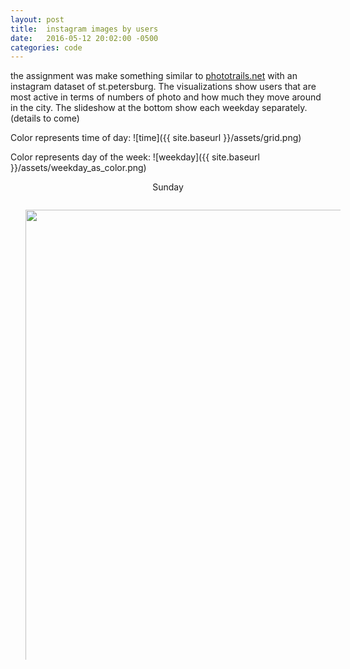 ```yaml
---
layout: post
title:  instagram images by users
date:   2016-05-12 20:02:00 -0500
categories: code
---
```

<script src="http://code.jquery.com/jquery-2.2.1.min.js"></script>

<style type="text/css">
	#container{
		width:100%;
		height:720px;
		position:relative;
	}

	#container ul{
		width:100%;
		height:100%;
		list-style:none outside none;
		position:absolute;
		overflow:hidden;
		margin-left: 0px;
	}
	  
	#container li:first-child{
		display:list-item;
		position:absolute;
	}

	#container li{
		position:absolute;
		display:none;
		margin-left: 0px;
	}
	
	#container .prevButton{
		height:72px;
		width:68px;
		position:absolute;
		background:url('{{site.baseurl}}/assets/buttons.png') no-repeat;
		top:50%;
		margin-top:-36px;
		cursor:pointer;
		z-index:2000;
		background-position:left top;
		margin-left:0px;
		left:0
	}

	#container .prevButton:hover{background-position:left bottom;left:0;}

	#container .nextButton{
		height:72px;
		width:68px;
		position:absolute;
		background:url('{{site.baseurl}}/assets/buttons.png') no-repeat;
		top:50%;
		margin-top:-36px;
		cursor:pointer;
		z-index:2000;
		background-position:right top;
		right:0
	}

	#container .nextButton:hover{background-position:right bottom;right:0;}

</style>

the assignment was make something similar to [phototrails.net](http://phototrails.net) with an instagram dataset of st.petersburg. The visualizations show users that are most active in terms of numbers of photo and how much they move around in the city. The slideshow at the bottom show each weekday separately. (details to come)

Color represents time of day:
![time]({{ site.baseurl }}/assets/grid.png)

Color represents day of the week:
![weekday]({{ site.baseurl }}/assets/weekday_as_color.png)


<p>
<div id="weekday" align="center">Sunday</div>
</p>
<div id="container">
	<ul>
		<li><img src="{{site.baseurl}}/assets/1sunday.png" width="800px" height="800px" /></li>
		<li><img src="{{site.baseurl}}/assets/2monday.png" width="800px" height="800px" /></li>
		<li><img src="{{site.baseurl}}/assets/3tuesday.png" width="800px" height="800px" /></li>
		<li><img src="{{site.baseurl}}/assets/4wednesday.png" width="800px" height="800px" /></li>
		<li><img src="{{site.baseurl}}/assets/5thursday.png" width="800px" height="800px" /></li>
		<li><img src="{{site.baseurl}}/assets/6friday.png" width="800px" height="800px" /></li>
		<li><img src="{{site.baseurl}}/assets/7saturday.png" width="800px" height="800px" /></li>
	</ul>
	<span class="button prevButton"></span>
	<span class="button nextButton"></span>
</div>	

<script type="text/javascript">
window.onload = function(){
		var pages = $('#container li'), current=0;
		var currentPage,nextPage;

		$('#container .button').click(function(){
			currentPage= pages.eq(current);
			if($(this).hasClass('prevButton'))
			{

				if (current <= 0)
					current=pages.length-1;
				else
					current=current-1;
			}
			else
			{
				if (current >= pages.length-1)
					current=0;
				else
					current=current+1;
			}
			nextPage = pages.eq(current);	
			currentPage.hide();	
			nextPage.show();
			if(current % 7 === 0){document.getElementById("weekday").textContent="Sunday";}
			else if(current % 7 === 1){document.getElementById("weekday").textContent="Monday";}
			else if(current % 7 === 2){document.getElementById("weekday").textContent="Tuesday";}
			else if(current % 7 === 3){document.getElementById("weekday").textContent="Wednesday";}
			else if(current % 7 === 4){document.getElementById("weekday").textContent="Thursday";}
			else if(current % 7 === 5){document.getElementById("weekday").textContent="Friday";}
			else if(current % 7 === 6){document.getElementById("weekday").textContent="Saturday";}
					
		});
};
</script>
